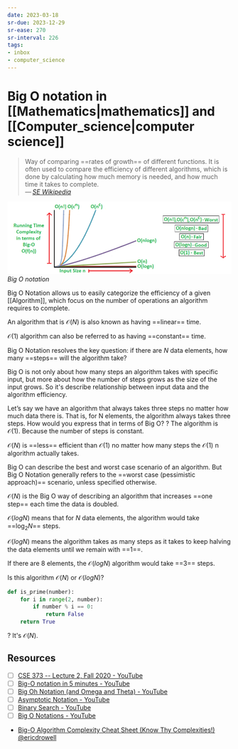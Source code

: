 ```yaml
---
date: 2023-03-18
sr-due: 2023-12-29
sr-ease: 270
sr-interval: 226
tags:
- inbox
- computer_science
---
```


# Big O notation in [[Mathematics|mathematics]] and [[Computer_science|computer science]]

> Way of comparing ==rates of growth== of different functions. It is often used
> to compare the efficiency of different algorithms, which is done by
> calculating how much memory is needed, and how much time it takes to
> complete.\
> — <cite>[SE Wikipedia](https://simple.wikipedia.org/wiki/Big_O_notation)</cite>
<!--SR:!2023-07-20,1,250-->

![Big O notation](./img/Big-O-notation.png)
_Big O notation_

Big O Notation allows us to easily categorize the efficiency of a given
[[Algorithm]], which focus on the number of operations an algorithm requires to
complete.

An algorithm that is $\mathcal{O}(N)$ is also known as having ==linear== time.
<!--SR:!2023-07-22,3,270-->

$\mathcal{O}(1)$ algorithm can also be referred to as having ==constant== time.
<!--SR:!2023-07-22,3,270-->

Big O Notation resolves the key question: if there are $N$ data elements,
how many ==steps== will the algorithm take?

Big O is not only about how many steps an algorithm takes with specific input,
but more about how the number of steps grows as the size of the input grows. So it's
describe relationship between input data and the algorithm efficiency.

Let’s say we have an algorithm that always takes three steps no matter how
much data there is. That is, for N elements, the algorithm always takes three
steps. How would you express that in terms of Big O?
?
The algorithm is $\mathcal{O}(1)$. Because the number of steps is constant.
<!--SR:!2023-07-22,3,270-->

$\mathcal{O}(N)$ is ==less== efficient than $\mathcal{O}(1)$ no matter how many
steps the $\mathcal{O}(1)$ n algorithm actually takes.
<!--SR:!2023-07-22,3,270-->

Big O can describe the best and worst case scenario of an algorithm. But Big O
Notation generally refers to the ==worst case (pessimistic approach)== scenario,
unless specified otherwise.
<!--SR:!2023-07-22,3,270-->

$\mathcal{O}(N)$ is the Big O way of describing an algorithm that increases
==one step== each time the data is doubled.

$\mathcal{O}(log N)$ means that for $N$ data elements, the algorithm would take
==$\log_{2} N$== steps.

$\mathcal{O}(log N)$ means the algorithm takes as many steps as it takes to
keep halving the data elements until we remain with ==1==.

If there are 8 elements, the $\mathcal{O}(log N)$ algorithm would take ==3== steps.


Is this algorithm $\mathcal{O}(N)$ or $\mathcal{O}(log N)$?
```python
def is_prime(number):
    for i in range(2, number):
        if number % i == 0:
            return False
    return True
```
?
It's $\mathcal{O}(N)$.


## Resources

- [ ] [CSE 373 -- Lecture 2, Fall 2020 - YouTube](https://www.youtube.com/watch?v=z1mkCe3kVUA&t=3039s)
- [ ] [Big-O notation in 5 minutes - YouTube](https://www.youtube.com/watch?v=__vX2sjlpXU)
- [ ] [Big Oh Notation (and Omega and Theta) - YouTube](https://www.youtube.com/watch?v=ei-A_wy5Yxw)
- [ ] [Asymptotic Notation - YouTube](https://www.youtube.com/watch?v=iOq5kSKqeR4)
- [ ] [Binary Search - YouTube](https://www.youtube.com/watch?v=D5SrAga1pno)
- [ ] [Big O Notations - YouTube](https://www.youtube.com/watch?v=V6mKVRU1evU)
- [Big-O Algorithm Complexity Cheat Sheet (Know Thy Complexities!) @ericdrowell](https://www.bigocheatsheet.com/)
